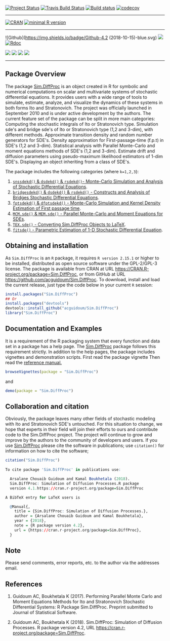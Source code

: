 <!-- README.md is generated from README.Rmd. Please edit that file -->

[![Project Status](https://www.repostatus.org/badges/latest/active.svg?style=popout)](https://cran.r-project.org/src/contrib/Archive/Sim.DiffProc/)
[![Travis Build Status](https://travis-ci.org/acguidoum/Sim.DiffProc.svg?branch=master)](https://travis-ci.org/acguidoum/Sim.DiffProc)
[![Build status](https://ci.appveyor.com/api/projects/status/16a70vyf8rk7nn1i?svg=true)](https://ci.appveyor.com/project/acguidoum/sim-diffproc-xal8n) [![codecov](https://codecov.io/gh/acguidoum/Sim.DiffProc/branch/master/graph/badge.svg)](https://codecov.io/gh/acguidoum/Sim.DiffProc)


------------------------------------------------------------------------

[![CRAN](https://img.shields.io/cran/l/devtools.svg?style=popout)](https://cran.r-project.org/web/licenses/GPL-2)
[![minimal R version](https://img.shields.io/badge/R%3E%3D-2.15.1-blue.svg?style=flat-plastic)](https://cran.r-project.org/) 

------------------------------------------------------------------------
![Github](https://img.shields.io/badge/Github-4.2 (2018-10-15)-blue.svg)
![](http://www.r-pkg.org/badges/version-last-release/Sim.DiffProc?color=blue) [![Rdoc](http://www.rdocumentation.org/badges/version/Sim.DiffProc)](http://www.rdocumentation.org/packages/Sim.DiffProc)


![](https://cranlogs.r-pkg.org/badges/grand-total/Sim.DiffProc?color=yellow)
![](https://cranlogs.r-pkg.org/badges/Sim.DiffProc?color=yellow)
![](https://cranlogs.r-pkg.org/badges/last-week/Sim.DiffProc?color=yellow)
![](https://cranlogs.r-pkg.org/badges/last-day/Sim.DiffProc?color=yellow)

------------------------------------------------------------------------


Package Overview
---------------------

The package [Sim.DiffProc](https://cran.r-project.org/package=Sim.DiffProc) is an object created in R for symbolic and numerical computations on scalar and multivariate systems of stochastic differential equations. It provides users with a wide range of tools to simulate, estimate, analyze, and visualize the dynamics of these systems in both forms Ito and Stratonovich. The project was officially launched in September 2010 and is under active development by the authors. The current feature set of the package can be split in more main categories: Computing the stochastic integrals of Ito or Stratonovich type. Simulation sde's and bridge sde's of Ito or Stratonovich type (1,2 and 3-dim), with different methods. Approximate transition density and random number generators for SDE's. Density approximation for First-passage-time (f.p.t) in SDE's (1,2 and 3-dim). Statistical analysis with Parallel Monte-Carlo and moment equations methods of SDE's (1,2 and 3-dim). Estimate drift and diffusion parameters using pseudo-maximum likelihood estimators of 1-dim SDE's. Displaying an object inheriting from a class of SDE's.

The package includes the following categories (where `k=1,2,3`):

1. [`snssdekd()` & `dsdekd()` & `rsdekd()`- Monte-Carlo Simulation and Analysis of Stochastic Differential Equations](https://CRAN.R-project.org/package=Sim.DiffProc/vignettes/snssde.html).
2. [`bridgesdekd()` & `dsdekd()` & `rsdekd()` - Constructs and Analysis of Bridges Stochastic Differential Equations](https://CRAN.R-project.org/package=Sim.DiffProc/vignettes/bridgesde.html).
3. [`fptsdekd()` & `dfptsdekd()` - Monte-Carlo Simulation and Kernel Density Estimation of First passage time](https://CRAN.R-project.org/package=Sim.DiffProc/vignettes/fptsde.html).
4. [`MCM.sde()` & `MEM.sde()` - Parallel Monte-Carlo and Moment Equations for SDEs](https://CRAN.R-project.org/package=Sim.DiffProc/vignettes/mcmsde.html).
5. [`TEX.sde()` - Converting Sim.DiffProc Objects to LaTeX](https://CRAN.R-project.org/package=Sim.DiffProc/vignettes/sdetotex.html).
6. [`fitsde()` - Parametric Estimation of 1-D Stochastic Differential Equation](https://CRAN.R-project.org/package=Sim.DiffProc/vignettes/fitsde.html).

Obtaining and installation
-----------------------

As `Sim.DiffProc` is an `R` package, it requires `R version 2.15.1` or higher to be installed, distributed as open source software under the GPL-2/GPL-3 license. The package is available from CRAN at URL https://CRAN.R-project.org/package=Sim.DiffProc, or from GitHub at URL https://github.com/acguidoum/Sim.DiffProc. To download, install and load the current release, just type the code below in your current `R` session:

```r
install.packages("Sim.DiffProc")
## Or 
install.packages("devtools")
devtools::install_github("acguidoum/Sim.DiffProc")
library("Sim.DiffProc")
```

Documentation and Examples
--------------------------

It is a requirement of the R packaging system that every function and data set in a package has a help page. The [Sim.DiffProc](https://cran.r-project.org/package=Sim.DiffProc) package follows this  requirement strictly. In addition to the help pages, the package includes vignettes and demonstration scripts. First read the package vignette Then read the [reference manual.](https://CRAN.R-project.org/package=Sim.DiffProc/Sim.DiffProc.pdf)



```r
browseVignettes(package = "Sim.DiffProc")
```
and 

```r
demo(package = "Sim.DiffProc")
```

Collaboration and citation
-----

Obviously, the package leaves many other fields of stochastic modeling with Ito and Stratonovich SDE's untouched. For this situation to change, we hope that experts in their field will join their efforts to ours and contribute code to the Sim.DiffProc project. The project will continue to grow and improve by the authors to the community of developers and users. If you use [Sim.DiffProc](https://cran.r-project.org/package=Sim.DiffProc) please cite the software in publications;
use `citation()` for information on how to cite the software;

```r
citation("Sim.DiffProc")
 
To cite package 'Sim.DiffProc' in publications use:

  Arsalane Chouaib Guidoum and Kamal Boukhetala (2018).
  Sim.DiffProc: Simulation of Diffusion Processes.R package
  version 4.1.https://cran.r-project.org/package=Sim.DiffProc

A BibTeX entry for LaTeX users is

  @Manual{,
    title = {Sim.DiffProc: Simulation of Diffusion Processes.},
    author = {Arsalane Chouaib Guidoum and Kamal Boukhetala},
    year = {2018},
    note = {R package version 4.2},
    url = {https://cran.r-project.org/package=Sim.DiffProc},
  }
```

Note
----

Please send comments, error reports, etc. to the author via the addresses email.

References
----------

1. Guidoum AC, Boukhetala K (2017). Performing Parallel Monte Carlo and Moment Equations Methods for Ito and Stratonovich Stochastic Differential Systems: R Package Sim.DiffProc. Preprint submitted to Journal of Statistical Software.

2. Guidoum AC, Boukhetala K (2018). Sim.DiffProc: Simulation of Diffusion Processes. R package version 4.2, URL https://cran.r-project.org/package=Sim.DiffProc.



